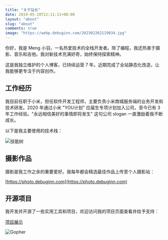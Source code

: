 ```yaml
---
title: "关于站长"
date: 2019-05-28T22:11:11+08:00
layout: "about"
slug: "about"
comments: true
image: "https://webp.debuginn.com/202302262119034.jpg"
---
```


你好，我是 Meng 小羽，一名热爱技术的全栈开发者。除了编程，我还热衷于摄影、音乐和吉他。我对新技术充满好奇，始终保持探索精神。

这是我独立维护的个人博客，已持续运营 7 年。近期完成了全站静态化改造，让我能够更专注于内容创作。

## 工作经历

我目前任职于小米，担任软件开发工程师，主要负责小米商城服务端的业务开发和技术研发。2020 年通过小米 "YOU计划" 应届生专项计划加入公司，至今已有 3 年工作经验。"永远相信美好的事情即将发生" 这句公司 slogan 一直激励着我不断成长。

以下是我主要使用的技术栈：

![技能树](https://skillicons.dev/icons?i=go,java,spring,maven,mysql,postgres,redis,mongodb,linux,bash,docker,kubernetes,grafana,prometheus,nginx,git,github,gitlab,vim,idea,vscode,md,postman,stackoverflow,apple,obsidian,ps,cloudflare&theme=light)

## 摄影作品

摄影是我工作之余的重要爱好。我每年都会精选最佳作品上传至个人摄影站：

[https://photo.debuginn.com](https://photo.debuginn.com)

## 开源项目

我开发并开源了一些实用工具和项目，欢迎访问我的项目页面查看并给予支持：

[项目展示](/project)

![Gopher](https://webp.debuginn.com/202303022149399.png)
